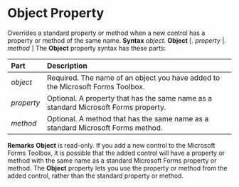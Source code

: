 
# Object Property



Overrides a standard property or method when a new control has a property or method of the same name.
 **Syntax**
 _object_. **Object** [. _property_ |. _method_ ]
The  **Object** property syntax has these parts:


|**Part**|**Description**|
|:-----|:-----|
| _object_|Required. The name of an object you have added to the Microsoft Forms Toolbox.|
| _property_|Optional. A property that has the same name as a standard Microsoft Forms property.|
| _method_|Optional. A method that has the same name as a standard Microsoft Forms method.|
 **Remarks**
 **Object** is read-only.
If you add a new control to the Microsoft Forms Toolbox, it is possible that the added control will have a property or method with the same name as a standard Microsoft Forms property or method. The  **Object** property lets you use the property or method from the added control, rather than the standard property or method.
